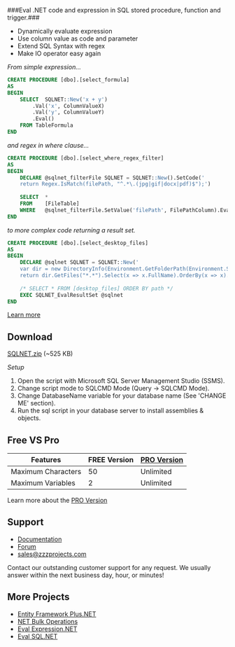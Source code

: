 ###Eval .NET code and expression in SQL stored procedure, function and trigger.###
- Dynamically evaluate expression
- Use column value as code and parameter
- Extend SQL Syntax with regex
- Make IO operator easy again

*From simple expression...*
```sql
CREATE PROCEDURE [dbo].[select_formula]
AS
BEGIN
	SELECT  SQLNET::New('x + y')
		.Val('x', ColumnValueX)
		.Val('y', ColumnValueY)
		.Eval()
	FROM TableFormula
END
```

*and regex in where clause...*
```sql
CREATE PROCEDURE [dbo].[select_where_regex_filter]
AS
BEGIN
	DECLARE @sqlnet_filterFile SQLNET = SQLNET::New().SetCode('
	return Regex.IsMatch(filePath, "^.*\.(jpg|gif|docx|pdf)$");')
	
	SELECT  *
	FROM    [FileTable]
	WHERE	@sqlnet_filterFile.SetValue('filePath', FilePathColumn).Eval() = 1
END
```

*to more complex code returning a result set.*
```sql
CREATE PROCEDURE [dbo].[select_desktop_files]
AS
BEGIN
	DECLARE @sqlnet SQLNET = SQLNET::New('
	var dir = new DirectoryInfo(Environment.GetFolderPath(Environment.SpecialFolder.Desktop));
	return dir.GetFiles("*.*").Select(x => x.FullName).OrderBy(x => x).ToList();')
	
	/* SELECT * FROM [desktop_files] ORDER BY path */
	EXEC SQLNET_EvalResultSet @sqlnet
END
```

[Learn more](https://zzzprojects.uservoice.com/forums/327759-eval-expression-net)

## Download
[SQLNET.zip](https://zzzprojects.uservoice.com/forums/327759-eval-expression-net) (~525 KB)

*Setup*

1. Open the script with Microsoft SQL Server Management Studio (SSMS).
2. Change script mode to SQLCMD Mode (Query -> SQLCMD Mode).
3. Change DatabaseName variable for your database name (See 'CHANGE ME' section).
4. Run the sql script in your database server to install assemblies & objects.

## Free VS Pro
Features | FREE Version | [PRO Version](https://zzzprojects.uservoice.com/forums/327759-eval-expression-net)
------------ | ------------- | -------------
Maximum Characters | 50 | Unlimited
Maximum Variables | 2 | Unlimited
Learn more about the [PRO Version](https://zzzprojects.uservoice.com/forums/327759-eval-expression-net)

## Support
- [Documentation](https://zzzprojects.uservoice.com/forums/327759-eval-expression-net)
- [Forum](https://zzzprojects.uservoice.com/forums/327759-eval-expression-net)
- sales@zzzprojects.com

Contact our outstanding customer support for any request. We usually answer within the next business day, hour, or minutes!

## More Projects
  - [Entity Framework Plus.NET](sales@zzzprojects.com)
  - [NET Bulk Operations](sales@zzzprojects.com)
  - [Eval Expression.NET](sales@zzzprojects.com)
  - [Eval SQL.NET](sales@zzzprojects.com)


